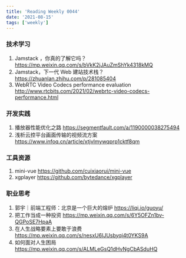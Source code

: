 ```yaml
---
title: 'Reading Weekly 0044'
date: '2021-08-15'
tags: ['weekly']
---
```


### 技术学习

1. Jamstack ，你真的了解它吗？https://mp.weixin.qq.com/s/bVkK2jJAuZmShYk4318kMQ
2. Jamstack，下一代 Web 建站技术栈？https://zhuanlan.zhihu.com/p/281085404
3. WebRTC Video Codecs performance evaluation http://www.rtcbits.com/2021/02/webrtc-video-codecs-performance.html

### 开发实践

1. 播放器性能优化之路 https://segmentfault.com/a/1190000038275494
2. 浅析云控平台画面传输的视频流方案 https://www.infoq.cn/article/xtjvlmywqprp1cktf8qm

### 工具资源

1. mini-vue https://github.com/cuixiaorui/mini-vue
2. xgplayer https://github.com/bytedance/xgplayer

### 职业思考

1. 郭宇｜前端工程师：北京是一个巨大的熔炉 https://liqi.io/guoyu/
2. 把工作当成一种投资 https://mp.weixin.qq.com/s/6Y5OFZn1bv-QGPoSE7HpaA
3. 在人生战略要素上要敢于浪费 https://mp.weixin.qq.com/s/nesxU6IJUsbyqi4t0YKS9A
4. 如何面对人生困局 https://mp.weixin.qq.com/s/ALMLeGsQ1dHvNgCbASduHQ

